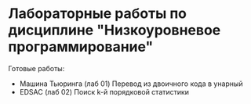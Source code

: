 # Лабораторные работы по дисциплине "Низкоуровневое программирование"
Готовые работы:
* Машина Тьюринга (лаб 01)
  Перевод из двоичного кода в унарный
* EDSAC (лаб 02)
  Поиск k-й порядковой статистики
